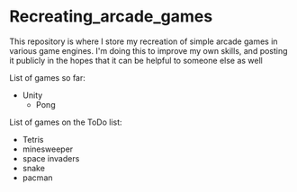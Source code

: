 # Recreating_arcade_games

This repository is where I store my recreation of simple arcade games in various game engines. I'm doing this to improve my own skills, and posting it publicly in the hopes that it can be helpful to someone else as well

List of games so far:
- Unity
  - Pong

List of games on the ToDo list:
- Tetris
- minesweeper
- space invaders
- snake
- pacman
